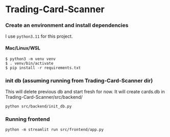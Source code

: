 # Trading-Card-Scanner

### Create an environment and install dependencies

I use `python3.11` for this project.

#### Mac/Linux/WSL

```
$ python3 -m venv venv
$ . venv/bin/activate
$ pip install -r requirements.txt
```

### init db (assuming running from Trading-Card-Scanner dir)

This will delete previous db and start fresh for now. It will create cards.db in Trading-Card-Scanner/src/backend/

`python src/backend/init_db.py `


### Running frontend
`python -m streamlit run src/frontend/app.py`
